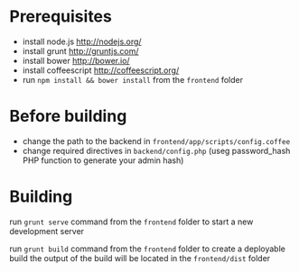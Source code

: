 # Prerequisites

* install node.js http://nodejs.org/
* install grunt http://gruntjs.com/
* install bower http://bower.io/
* install coffeescript http://coffeescript.org/
* run `npm install && bower install` from the `frontend` folder

# Before building

* change the path to the backend in `frontend/app/scripts/config.coffee`
* change required directives in `backend/config.php` (useg password_hash PHP function to generate your admin hash)

# Building

run `grunt serve` command from the `frontend` folder to start a new development server

run `grunt build` command from the `frontend` folder to create a deployable build
the output of the build will be located in the `frontend/dist` folder
